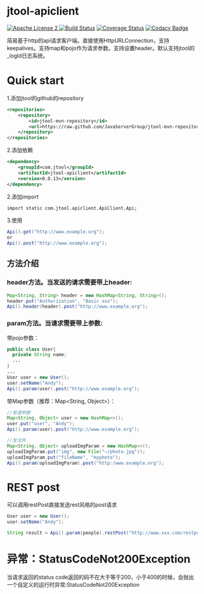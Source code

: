 # jtool-apiclient    
[![Apache License 2](https://img.shields.io/badge/license-ASF2-blue.svg)](https://www.apache.org/licenses/LICENSE-2.0.txt)[
![Build Status](https://travis-ci.org/JavaServerGroup/jtool-apiclient.svg?branch=master)](https://travis-ci.org/JavaServerGroup/jtool-apiclient)
[![Coverage Status](https://coveralls.io/repos/github/JavaServerGroup/jtool-apiclient/badge.svg?branch=master)](https://coveralls.io/github/JavaServerGroup/jtool-apiclient?branch=master)
[![Codacy Badge](https://api.codacy.com/project/badge/Grade/8ad8c94ccc7d4b3280c8ce9e6ccf8c5b)](https://www.codacy.com/app/jiale-chan/jtool-apiclient?utm_source=github.com&amp;utm_medium=referral&amp;utm_content=JavaServerGroup/jtool-apiclient&amp;utm_campaign=Badge_Grade)   
   
简易基于http的api请求客户端。直接使用HttpURLConnection，支持keepalives。支持map和pojo作为请求参数。支持设置header。默认支持jtool的_logId日志系统。

# Quick start
1.添加jtool的github的repository
```xml
<repositories>
    <repository>
        <id>jtool-mvn-repository</id>
        <url>https://raw.github.com/JavaServerGroup/jtool-mvn-repository/master/releases</url>
    </repository>
</repositories>
```
2.添加依赖
```xml
<dependency>
    <groupId>com.jtool</groupId>
    <artifactId>jtool-apiclient</artifactId>
    <version>0.0.13</version>
</dependency>
```
2.添加import
```xml
import static com.jtool.apiclient.ApiClient.Api;
```
3.使用
```java
Api().get("http://www.example.org");
or
Api().post("http://www.example.org");
```
## 方法介绍
### header方法。当发送的请求需要带上header:
```java
Map<String, String> header = new HashMap<String, String>();
header.put("Authorization", "Basic xxx");
Api().header(header).post("http://www.example.org");
```
### param方法。当请求需要带上参数:   
带pojo参数：
```java
public class User{
  private String name;
  ...
}
...
User user = new User();
user.setName("Andy");
Api().param(user).post("http://www.example.org");
```
带Map参数（推荐：Map&lt;String, Object&gt;）：
```java
//普通参数
Map<String, Object> user = new HashMap<>();
user.put("user", "Andy");
Api().param(user).post("http://www.example.org");
```
```java
//发文件
Map<String, Object> uploadImgParam = new HashMap<>();
uploadImgParam.put("img", new File("~/photo.jpg"));
uploadImgParam.put("fileName", "myphoto");
Api().param(uploadImgParam).post("http:/www.example.org");
```
# REST post
可以调用restPost直接发送rest风格的post请求
```java
User user = new User();
user.setName("Andy");

String result = Api().param(people).restPost("http://www.xxx.com/restpost");
```
# 异常：StatusCodeNot200Exception
当请求返回的status code返回的码不在大于等于200，小于400的时候，会抛出一个自定义的运行时异常:StatusCodeNot200Exception
